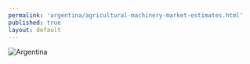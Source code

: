 ```yaml
---
permalink: 'argentina/agricultural-machinery-market-estimates.html'
published: true
layout: default
---
```

![Argentina](../images/agricultural-market-estimates.png)
